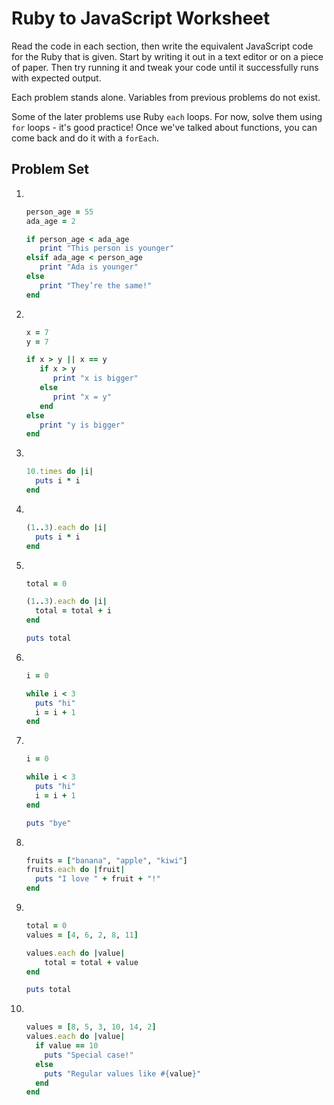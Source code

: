 # Ruby to JavaScript Worksheet
Read the code in each section, then write the equivalent JavaScript code for the Ruby that is given. Start by writing it out in a text editor or on a piece of paper. Then try running it and tweak your code until it successfully runs with expected output.

Each problem stands alone. Variables from previous problems do not exist.

Some of the later problems use Ruby `each` loops. For now, solve them using `for` loops - it's good practice! Once we've talked about functions, you can come back and do it with a `forEach`.

## Problem Set
1. &nbsp;
    ```ruby
    person_age = 55
    ada_age = 2

    if person_age < ada_age
       print "This person is younger"
    elsif ada_age < person_age
       print "Ada is younger"
    else
       print "They’re the same!"
    end
    ```

1. &nbsp;
    ```ruby
    x = 7
    y = 7

    if x > y || x == y
       if x > y
          print "x is bigger"
       else
          print "x = y"
       end
    else
       print "y is bigger"
    end
    ```

1. &nbsp;
    ```ruby
    10.times do |i|
      puts i * i
    end
    ```

1. &nbsp;
    ```ruby
    (1..3).each do |i|
      puts i * i
    end
    ```

1. &nbsp;
    ```ruby
    total = 0

    (1..3).each do |i|
      total = total + i
    end

    puts total
    ```

1. &nbsp;
    ```ruby
    i = 0

    while i < 3
      puts "hi"
      i = i + 1
    end
    ```

1. &nbsp;
    ```ruby
    i = 0

    while i < 3
      puts "hi"
      i = i + 1
    end

    puts "bye"
    ```

1. &nbsp;
    ```ruby
    fruits = ["banana", "apple", "kiwi"]
    fruits.each do |fruit|
      puts "I love " + fruit + "!"
    end
    ```

1. &nbsp;
    ```ruby
    total = 0
    values = [4, 6, 2, 8, 11]

    values.each do |value|
        total = total + value
    end

    puts total
    ```

1. &nbsp;
    ```ruby
    values = [8, 5, 3, 10, 14, 2]
    values.each do |value|
      if value == 10
        puts "Special case!"
      else
        puts "Regular values like #{value}"
      end
    end
    ```
